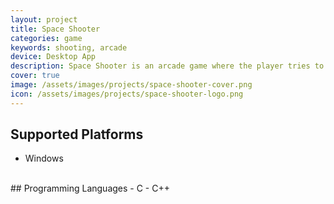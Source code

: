 ```yaml
---
layout: project
title: Space Shooter
categories: game
keywords: shooting, arcade
device: Desktop App
description: Space Shooter is an arcade game where the player tries to navigate their spaceship through hostile targets, including enemy ships and asteroids.
cover: true
image: /assets/images/projects/space-shooter-cover.png
icon: /assets/images/projects/space-shooter-logo.png
---
```



## Supported Platforms
- Windows

<br>
## Programming Languages
- C
- C++
